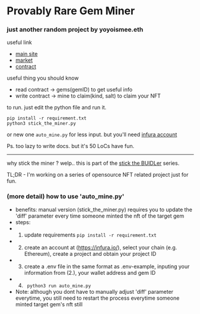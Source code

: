 # Provably Rare Gem Miner

### just another random project by yoyoismee.eth

useful link

- [main site](https://gems.alphafinance.io/#/loot)
- [market](https://opensea.io/collection/provably-rare-gem)
- [contract](https://etherscan.io/address/0xC67DED0eC78b849e17771b2E8a7e303B4dAd6dD4)

useful thing you should know

- read contract -> gems(gemID) to get useful info
- write contract -> mine to claim(kind, salt) to claim your NFT

to run. just edit the python file and run it.

```
pip install -r requirement.txt
python3 stick_the_miner.py
```

or new one `auto_mine.py` for less input. but you'll need [infura account](https://infura.io/)



Ps. too lazy to write docs. but it's 50 LoCs have fun.  

---
why stick the miner ? welp.. this is part of the [stick the BUIDLer](https://opensea.io/collection/stick-the-buidler) series. 

TL;DR - I'm working on a series of opensource NFT related project just for fun. 


### (more detail) how to use 'auto_mine.py'

- benefits: manual version (stick_the_miner.py) requires you to update the 'diff' parameter every time someone minted the nft of the target gem
- steps:
- 1. update requirements ``` pip install -r requirement.txt ```
- 2. create an account at (https://infura.io/), select your chain (e.g. Ethereum), create a project and obtain your project ID
- 3. create a .env file in the same format as .env-example, inputing your information from (2.), your wallet address and gem ID
- 4. ``` python3 run auto_mine.py``` 
- Note: although you dont have to manually adjust 'diff' parameter everytime, you still need to restart the process everytime someone minted target gem's nft still
